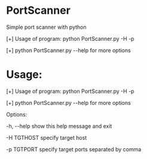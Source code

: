 # PortScanner
Simple port scanner with python

[+] Usage of program: python PortScanner.py -H <host> -p <ports>
  
[+] python PortScanner.py --help for more options

# Usage:

[+] Usage of program: python PortScanner.py -H <host> -p <ports>

[+] python PortScanner.py --help for more options

Options:

-h, --help  show this help message and exit

-H TGTHOST  specify target host

-p TGTPORT  specify target ports separated by comma
